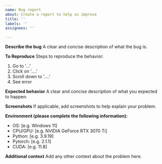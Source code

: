 ```yaml
---
name: Bug report
about: Create a report to help us improve
title: ''
labels: ''
assignees: ''

---
```


**Describe the bug**
A clear and concise description of what the bug is.

**To Reproduce**
Steps to reproduce the behavior:
1. Go to '...'
2. Click on '....'
3. Scroll down to '....'
4. See error

**Expected behavior**
A clear and concise description of what you expected to happen.

**Screenshots**
If applicable, add screenshots to help explain your problem.

**Environment (please complete the following information):**
 - OS: [e.g. Windows 11]
 - CPU/GPU: [e.g. NVIDIA GeForce RTX 3070 Ti]
 - Python: [e.g. 3.9.19]
 - Pytorch: [e.g. 2.1.1]
 - CUDA: [e.g. 11.8]

**Additional context**
Add any other context about the problem here.
